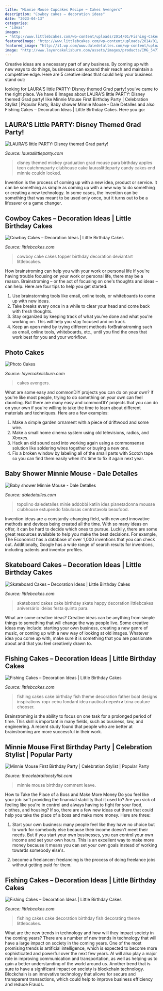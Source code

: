 ```yaml
---
title: "Minnie Mouse Cupcakes Recipe ~ Cakes Avengers"
description: "Cowboy cakes – decoration ideas"
date: "2023-04-13"
categories:
- "ideas"
images:
- "http://www.littlebcakes.com/wp-content/uploads/2014/01/Fishing-Cakes-Images.jpg"
featuredImage: "http://www.littlebcakes.com/wp-content/uploads/2014/01/Skateboard-Cakes.jpg"
featured_image: "http://i1.wp.com/www.daledetalles.com/wp-content/uploads/2016/05/4-1.jpg"
image: "http://www.layercakelisburn.com/assets/images/products/IMG_5477.JPG"
---
```



Creative ideas are a necessary part of any business. By coming up with new ways to do things, businesses can expand their reach and maintain a competitive edge. Here are 5 creative ideas that could help your business stand out: 

	

		
looking for LAURA&#039;S little PARTY: Disney themed Grad party! you've came to the right place. We have 8 Images about LAURA&#039;S little PARTY: Disney themed Grad party! like Minnie Mouse First Birthday Party | Celebration Stylist | Popular Party, Baby shower Minnie Mouse - Dale Detalles and also Fishing Cakes – Decoration Ideas | Little Birthday Cakes. Here you go:
		
    
## LAURA&#039;S Little PARTY: Disney Themed Grad Party!

<img loading=lazy src="http://1.bp.blogspot.com/-AUkgcOhbwTc/U8S24eXi44I/AAAAAAAACHI/aeHfEdhxbRg/s1600/IMG_3205.JPG" onerror="this.onerror=null;this.src='https://tse4.mm.bing.net/th?id=OIP.ERayXTndJA7BalvuQen9mAHaJ4&amp;pid=15.1';" alt="LAURA&#039;S little PARTY: Disney themed Grad party!">

_Source: lauraslittleparty.com_

>disney themed mickey graduation grad mouse para birthday apples teen catchmyparty clubhouse cake lauraslittleparty candy cakes end minnie couldn looked. 

	

Invention is the process of coming up with a new idea, product or service. It can be something as simple as coming up with a new way to do something or creating a new technology. In some cases, the invention can be something that was meant to be used only once, but it turns out to be a lifesaver or a game changer.

    
## Cowboy Cakes – Decoration Ideas | Little Birthday Cakes

<img loading=lazy src="http://www.littlebcakes.com/wp-content/uploads/2014/02/Cowboy-Cake-Ideas.jpg" onerror="this.onerror=null;this.src='https://tse2.mm.bing.net/th?id=OIP.SwowEiBcfxsJ414qzpoUcQHaJ4&amp;pid=15.1';" alt="Cowboy Cakes – Decoration Ideas | Little Birthday Cakes">

_Source: littlebcakes.com_

>cowboy cake cakes topper birthday decoration deviantart littlebcakes. 

	

How brainstroming can help you with your work or personal life
If you're having trouble focusing on your work or personal life, there may be a reason. Brainstroming – or the act of focusing on one's thoughts and ideas – can help. Here are four tips to help you get started: 
1. Use brainstorming tools like email, online tools, or whiteboards to come up with new ideas. 
2. Take breaks every once in a while to clear your head and come back with fresh thoughts. 
3. Stay organized by keeping track of what you've done and what you're working on. This will help you stay focused and on track. 
4. Keep an open mind by trying different methods forBrainstroming such as email, online tools, whiteboards, etc., until you find the ones that work best for you and your workflow.

    
## Photo Cakes

<img loading=lazy src="http://www.layercakelisburn.com/assets/images/products/IMG_5477.JPG" onerror="this.onerror=null;this.src='https://tse4.mm.bing.net/th?id=OIP.cOr2Sb1VpNp-BbGTOI_fnAHaHa&amp;pid=15.1';" alt="Photo Cakes">

_Source: layercakelisburn.com_

>cakes avengers. 

	

What are some easy and commonDIY projects you can do on your own?
If you're like most people, trying to do something on your own can feel daunting. But there are many easy and commonDIY projects that you can do on your own if you're willing to take the time to learn about different materials and techniques. Here are a few examples:
1. Make a simple garden ornament with a piece of driftwood and some wire.
2. Make a small home cinema system using old televisions, radios, and Xboxes.
3. Hack an old sound card into working again using a commonsense solution like soldering wires together or buying a new one.
4. Fix a broken window by labeling all of the small parts with Scotch tape so you can find them easily when it's time to fix it again next year.

    
## Baby Shower Minnie Mouse - Dale Detalles

<img loading=lazy src="http://i1.wp.com/www.daledetalles.com/wp-content/uploads/2016/05/4-1.jpg" onerror="this.onerror=null;this.src='https://tse1.mm.bing.net/th?id=OIP.Z-LzH1ouziCBUc23rgylogHaJ7&amp;pid=15.1';" alt="Baby shower Minnie Mouse - Dale Detalles">

_Source: daledetalles.com_

>topolino daledetalles minie addobbi katlin ides pianetadonna mousse clubhouse estupendo fabulosas centrotavola beaufood. 

	

Invention ideas are a constantly-changing field, with new and innovative methods and devices being created all the time. With so many ideas on offer, it can be hard to decide which ones to pursue. Luckily, there are some great resources available to help you make the best decisions. For example, The Economist has a database of over 1,000 inventions that you can check out. Additionally, Google has a wide range of search results for inventions, including patents and inventor profiles.

    
## Skateboard Cakes – Decoration Ideas | Little Birthday Cakes

<img loading=lazy src="http://www.littlebcakes.com/wp-content/uploads/2014/01/Skateboard-Cakes.jpg" onerror="this.onerror=null;this.src='https://tse3.mm.bing.net/th?id=OIP.jJttUo9BiA3HJ5otEW-UAgHaFj&amp;pid=15.1';" alt="Skateboard Cakes – Decoration Ideas | Little Birthday Cakes">

_Source: littlebcakes.com_

>skateboard cakes cake birthday skate happy decoration littlebcakes aniversário ideias festa quinto para. 

	

What are some creative ideas?
Creative ideas can be anything from simple things to something that will change the way people live. Some creative ideas may include: starting your own business, creating a new genre of music, or coming up with a new way of looking at old images. Whatever idea you come up with, make sure it is something that you are passionate about and that you feel creatively drawn to.

    
## Fishing Cakes – Decoration Ideas | Little Birthday Cakes

<img loading=lazy src="http://www.littlebcakes.com/wp-content/uploads/2014/01/Fishing-Cakes-Images.jpg" onerror="this.onerror=null;this.src='https://tse3.mm.bing.net/th?id=OIP.PT8mZGQT0QsOmBA6coadawHaJ4&amp;pid=15.1';" alt="Fishing Cakes – Decoration Ideas | Little Birthday Cakes">

_Source: littlebcakes.com_

>fishing cakes cake birthday fish theme decoration father boat designs inspirations торт cebu fondant idea nautical перейти trina couture chooser. 

	

Brainstroming is the ability to focus on one task for a prolonged period of time. This skill is important in many fields, such as business, law, and engineering. A recent study found that people who are better at brainstroming are more successful in their work.

    
## Minnie Mouse First Birthday Party | Celebration Stylist | Popular Party

<img loading=lazy src="https://2.bp.blogspot.com/-NWusAkiYrSE/WXug5wj598I/AAAAAAAABks/VNjrqkz-jVs-o3MfVXaViAwkXxguWymLACLcBGAs/s1600/MinnieandMickey1stBdayParties-6.jpg" onerror="this.onerror=null;this.src='https://tse1.mm.bing.net/th?id=OIP.XLpHrY2sYI_Fk0o73H-dVwHaKl&amp;pid=15.1';" alt="Minnie Mouse First Birthday Party | Celebration Stylist | Popular Party">

_Source: thecelebrationstylist.com_

>minnie mouse birthday comment leave. 

	

How to Take the Place of a Boss and Make More Money
Do you feel like your job isn't providing the financial stability that it used to? Are you sick of feeling like you're in control and always having to fight for your food, clothes, and housing? If so, there are a few new ideas out there that could help you take the place of a boss and make more money. Here are three:
1. Start your own business: many people feel like they have no choice but to work for somebody else because their income doesn't meet their needs. But if you start your own businesses, you can control your own income and set your own hours. This is an excellent way to make more money because it means you can set your own goals instead of working towards somebody else's.

2. become a freelancer: freelancing is the process of doing freelance jobs without getting paid for them.

    
## Fishing Cakes – Decoration Ideas | Little Birthday Cakes

<img loading=lazy src="http://www.littlebcakes.com/wp-content/uploads/2014/01/Fishing-Cakes-Photos.jpg" onerror="this.onerror=null;this.src='https://tse3.mm.bing.net/th?id=OIP.LIbFpHHpXGlG9XmeWgunUgHaJ4&amp;pid=15.1';" alt="Fishing Cakes – Decoration Ideas | Little Birthday Cakes">

_Source: littlebcakes.com_

>fishing cakes cake decoration birthday fish decorating theme littlebcakes. 

	

What are the new trends in technology and how will they impact society in the coming years?
There are a number of new trends in technology that will have a large impact on society in the coming years. One of the most promising trends is artificial intelligence, which is expected to become more sophisticated and powerful over the next few years. AI will also play a major role in improving communication and transportation, as well as helping us to gain a better understanding of the world around us. Another trend that is sure to have a significant impact on society is blockchain technology. Blockchain is an innovative technology that allows for secure and transparent transactions, which could help to improve business efficiency and reduce Frauds.

